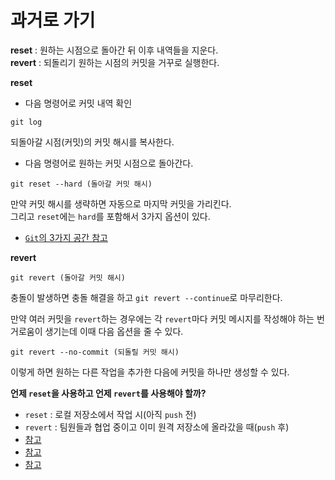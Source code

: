 # 과거로 가기
**reset** : 원하는 시점으로 돌아간 뒤 이후 내역들을 지운다.<br>
**revert** : 되돌리기 원하는 시점의 커밋을 거꾸로 실행한다.

**reset**

- 다음 명령어로 커밋 내역 확인
```text
git log
```
되돌아갈 시점(커밋)의 커밋 해시를 복사한다.

- 다음 명령어로 원하는 커밋 시점으로 돌아간다.
```text
git reset --hard (돌아갈 커밋 해시)
```
만약 커밋 해시를 생략하면 자동으로 마지막 커밋을 가리킨다.<br>
그리고 `reset`에는 `hard`를 포함해서 3가지 옵션이 있다.
- [`Git`의 3가지 공간 참고]()

**revert**
```text
git revert (돌아갈 커밋 해시)
```
충돌이 발생하면 충돌 해결을 하고 `git revert --continue`로 마무리한다.

만약 여러 커밋을 `revert`하는 경우에는 각 `revert`마다 커밋 메시지를 작성해야 하는 번거로움이 생기는데 이때 다음 옵션을 줄 수 있다.
```text
git revert --no-commit (되돌릴 커밋 해시)
```
이렇게 하면 원하는 다른 작업을 추가한 다음에 커밋을 하나만 생성할 수 있다.

**언제 `reset`을 사용하고 언제 `revert`를 사용해야 할까?**
- `reset` : 로컬 저장소에서 작업 시(아직 `push` 전)
- `revert` : 팀원들과 협업 중이고 이미 원격 저장소에 올라갔을 때(`push` 후)
- [참고](https://han-joon-hyeok.github.io/posts/git-reset-revert/)
- [참고](https://www.devpools.kr/2017/02/05/%EC%B4%88%EB%B3%B4%EC%9A%A9-git-%EB%90%98%EB%8F%8C%EB%A6%AC%EA%B8%B0-reset-revert/)
- [참고](https://www.devpools.kr/2017/01/31/%EA%B0%9C%EB%B0%9C%EB%B0%94%EB%B3%B4%EB%93%A4-1%ED%99%94-git-back-to-the-future/)
